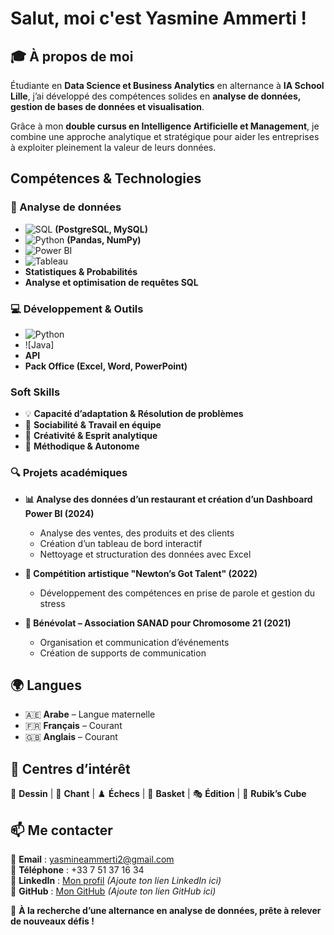 #  Salut, moi c'est **Yasmine Ammerti** !  

## 🎓 À propos de moi  
Étudiante en **Data Science et Business Analytics** en alternance à **IA School Lille**, j’ai développé des compétences solides en **analyse de données, gestion de bases de données et visualisation**.  

Grâce à mon **double cursus en Intelligence Artificielle et Management**, je combine une approche analytique et stratégique pour aider les entreprises à exploiter pleinement la valeur de leurs données.  

##  Compétences & Technologies  

### 🔢 Analyse de données  
- ![SQL](https://img.shields.io/badge/SQL-4479A1?style=flat&logo=MySQL&logoColor=white) **(PostgreSQL, MySQL)**  
- ![Python](https://img.shields.io/badge/Python-3776AB?style=flat&logo=python&logoColor=white) **(Pandas, NumPy)**  
- ![Power BI](https://img.shields.io/badge/Power%20BI-F2C811?style=flat&logo=Power%20BI&logoColor=black)  
- ![Tableau](https://img.shields.io/badge/Tableau-E97627?style=flat&logo=Tableau&logoColor=white)  
- **Statistiques & Probabilités**  
- **Analyse et optimisation de requêtes SQL**  

### 💻 Développement & Outils  
- ![Python](https://img.shields.io/badge/Python-3776AB?style=flat&logo=python&logoColor=white)
- ![Java] 
- **API**  
- **Pack Office (Excel, Word, PowerPoint)**  

###  Soft Skills  
- 💡 **Capacité d’adaptation & Résolution de problèmes**  
- 🤝 **Sociabilité & Travail en équipe**  
- 🎨 **Créativité & Esprit analytique**  
- 🧐 **Méthodique & Autonome**  
 

### 🔍 Projets académiques  
- **📊 Analyse des données d’un restaurant et création d’un Dashboard Power BI (2024)**  
  - Analyse des ventes, des produits et des clients  
  - Création d’un tableau de bord interactif  
  - Nettoyage et structuration des données avec Excel  

- **🎤 Compétition artistique "Newton’s Got Talent" (2022)**  
  - Développement des compétences en prise de parole et gestion du stress  

- **🤝 Bénévolat – Association SANAD pour Chromosome 21 (2021)**  
  - Organisation et communication d’événements  
  - Création de supports de communication  

## 🌍 Langues  
- 🇦🇪 **Arabe** – Langue maternelle  
- 🇫🇷 **Français** – Courant  
- 🇬🇧 **Anglais** – Courant  

## 🎯 Centres d’intérêt  
🎨 **Dessin** | 🎤 **Chant** | ♟️ **Échecs** | 🏀 **Basket** | 🎭 **Édition** | 🧩 **Rubik’s Cube**  

## 📫 Me contacter  
📌 **Email** : [yasmineammerti2@gmail.com](mailto:yasmineammerti2@gmail.com)  
📌 **Téléphone** : +33 7 51 37 16 34  
📌 **LinkedIn** : [Mon profil](https://www.linkedin.com) *(Ajoute ton lien LinkedIn ici)*  
📌 **GitHub** : [Mon GitHub](https://github.com/YasmineAmmerti) *(Ajoute ton lien GitHub ici)*  

🚀 **À la recherche d’une alternance en analyse de données, prête à relever de nouveaux défis !**  
